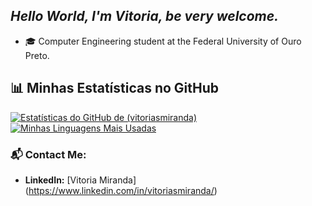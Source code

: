 ## *Hello World, I'm Vitoria, be very welcome.*
- 🎓 Computer Engineering student at the Federal University of Ouro Preto.

## 📊 Minhas Estatísticas no GitHub
[![Estatísticas do GitHub de (vitoriasmiranda)](https://github-readme-stats.vercel.app/api?username=vitoriasmiranda&show_icons=true&theme=tokyonight&hide_border=true&include_all_commits=true&count_private=true)](https://github.com/anuraghazra/github-readme-stats)
[![Minhas Linguagens Mais Usadas](https://github-readme-stats.vercel.app/api/top-langs/?username=vitoriasmiranda&layout=compact&theme=tokyonight&hide_border=true)](https://github.com/anuraghazra/github-readme-stats)

### 📬 Contact Me:
- **LinkedIn:** [Vitoria Miranda] (https://www.linkedin.com/in/vitoriasmiranda/)
<!---
vitoriasmiranda/vitoriasmiranda is a ✨ special ✨ repository because its `README.md` (this file) appears on your GitHub profile.
You can click the Preview link to take a look at your changes.
--->
